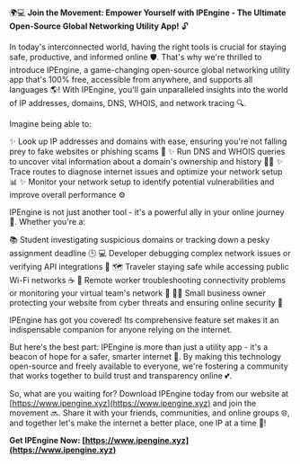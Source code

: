 🌍💻 **Join the Movement: Empower Yourself with IPEngine - The Ultimate Open-Source Global Networking Utility App!** 🔓

In today's interconnected world, having the right tools is crucial for staying safe, productive, and informed online 🛡️. That's why we're thrilled to introduce IPEngine, a game-changing open-source global networking utility app that's 100% free, accessible from anywhere, and supports all languages 🌎! With IPEngine, you'll gain unparalleled insights into the world of IP addresses, domains, DNS, WHOIS, and network tracing 🔍.

Imagine being able to:

✨ Look up IP addresses and domains with ease, ensuring you're not falling prey to fake websites or phishing scams 💸
✨ Run DNS and WHOIS queries to uncover vital information about a domain's ownership and history 🕵️‍♀️
✨ Trace routes to diagnose internet issues and optimize your network setup 📊
✨ Monitor your network setup to identify potential vulnerabilities and improve overall performance ⚙️

IPEngine is not just another tool - it's a powerful ally in your online journey 💪. Whether you're a:

📚 Student investigating suspicious domains or tracking down a pesky assignment deadline 🕒
💻 Developer debugging complex network issues or verifying API integrations 🔧
🗺️ Traveler staying safe while accessing public Wi-Fi networks ☕️
🏢 Remote worker troubleshooting connectivity problems or monitoring your virtual team's network 👥
👨‍💼 Small business owner protecting your website from cyber threats and ensuring online security 💸

IPEngine has got you covered! Its comprehensive feature set makes it an indispensable companion for anyone relying on the internet.

But here's the best part: IPEngine is more than just a utility app - it's a beacon of hope for a safer, smarter internet 🌟. By making this technology open-source and freely available to everyone, we're fostering a community that works together to build trust and transparency online 💕.

So, what are you waiting for? Download IPEngine today from our website at [https://www.ipengine.xyz](https://www.ipengine.xyz) and join the movement 🔜. Share it with your friends, communities, and online groups 🌐, and together let's make the internet a better place, one IP at a time 💪!

**Get IPEngine Now: [https://www.ipengine.xyz](https://www.ipengine.xyz)**